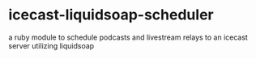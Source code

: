 # icecast-liquidsoap-scheduler
a ruby module to schedule podcasts and livestream relays to an icecast server utilizing liquidsoap
